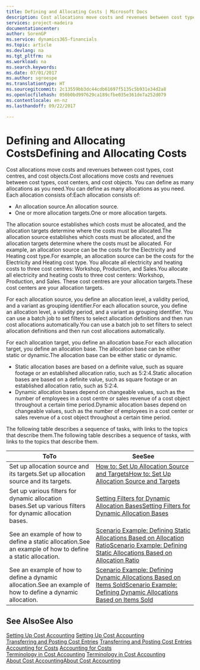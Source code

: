 ```yaml
---
title: Defining and Allocating Costs | Microsoft Docs
description: Cost allocations move costs and revenues between cost types, cost centres, and cost objects. You can define as many allocations as you need.
services: project-madeira
documentationcenter: 
author: SorenGP
ms.service: dynamics365-financials
ms.topic: article
ms.devlang: na
ms.tgt_pltfrm: na
ms.workload: na
ms.search.keywords: 
ms.date: 07/01/2017
ms.author: sgroespe
ms.translationtype: HT
ms.sourcegitcommit: 2c13559bb3dc44cdb61697f5135c5b931e34d2a8
ms.openlocfilehash: 050b0bd997629ca189cfbe035e361de7a252d079
ms.contentlocale: en-nz
ms.lasthandoff: 09/22/2017

---
```

# <a name="defining-and-allocating-costs"></a><span data-ttu-id="ff5ed-104">Defining and Allocating Costs</span><span class="sxs-lookup"><span data-stu-id="ff5ed-104">Defining and Allocating Costs</span></span>
<span data-ttu-id="ff5ed-105">Cost allocations move costs and revenues between cost types, cost centres, and cost objects.</span><span class="sxs-lookup"><span data-stu-id="ff5ed-105">Cost allocations move costs and revenues between cost types, cost centers, and cost objects.</span></span> <span data-ttu-id="ff5ed-106">You can define as many allocations as you need.</span><span class="sxs-lookup"><span data-stu-id="ff5ed-106">You can define as many allocations as you need.</span></span> <span data-ttu-id="ff5ed-107">Each allocation consists of:</span><span class="sxs-lookup"><span data-stu-id="ff5ed-107">Each allocation consists of:</span></span>  

-   <span data-ttu-id="ff5ed-108">An allocation source.</span><span class="sxs-lookup"><span data-stu-id="ff5ed-108">An allocation source.</span></span>  
-   <span data-ttu-id="ff5ed-109">One or more allocation targets.</span><span class="sxs-lookup"><span data-stu-id="ff5ed-109">One or more allocation targets.</span></span>  

<span data-ttu-id="ff5ed-110">The allocation source establishes which costs must be allocated, and the allocation targets determine where the costs must be allocated.</span><span class="sxs-lookup"><span data-stu-id="ff5ed-110">The allocation source establishes which costs must be allocated, and the allocation targets determine where the costs must be allocated.</span></span> <span data-ttu-id="ff5ed-111">For example, an allocation source can be the costs for the Electricity and Heating cost type.</span><span class="sxs-lookup"><span data-stu-id="ff5ed-111">For example, an allocation source can be the costs for the Electricity and Heating cost type.</span></span> <span data-ttu-id="ff5ed-112">You allocate all electricity and heating costs to three cost centres: Workshop, Production, and Sales.</span><span class="sxs-lookup"><span data-stu-id="ff5ed-112">You allocate all electricity and heating costs to three cost centers: Workshop, Production, and Sales.</span></span> <span data-ttu-id="ff5ed-113">These cost centres are your allocation targets.</span><span class="sxs-lookup"><span data-stu-id="ff5ed-113">These cost centers are your allocation targets.</span></span>  

<span data-ttu-id="ff5ed-114">For each allocation source, you define an allocation level, a validity period, and a variant as grouping identifier.</span><span class="sxs-lookup"><span data-stu-id="ff5ed-114">For each allocation source, you define an allocation level, a validity period, and a variant as grouping identifier.</span></span> <span data-ttu-id="ff5ed-115">You can use a batch job to set filters to select allocation definitions and then run cost allocations automatically.</span><span class="sxs-lookup"><span data-stu-id="ff5ed-115">You can use a batch job to set filters to select allocation definitions and then run cost allocations automatically.</span></span>  

<span data-ttu-id="ff5ed-116">For each allocation target, you define an allocation base.</span><span class="sxs-lookup"><span data-stu-id="ff5ed-116">For each allocation target, you define an allocation base.</span></span> <span data-ttu-id="ff5ed-117">The allocation base can be either static or dynamic.</span><span class="sxs-lookup"><span data-stu-id="ff5ed-117">The allocation base can be either static or dynamic.</span></span>  

-   <span data-ttu-id="ff5ed-118">Static allocation bases are based on a definite value, such as square footage or an established allocation ratio, such as 5:2:4.</span><span class="sxs-lookup"><span data-stu-id="ff5ed-118">Static allocation bases are based on a definite value, such as square footage or an established allocation ratio, such as 5:2:4.</span></span>  
-   <span data-ttu-id="ff5ed-119">Dynamic allocation bases depend on changeable values, such as the number of employees in a cost centre or sales revenue of a cost object throughout a certain time period.</span><span class="sxs-lookup"><span data-stu-id="ff5ed-119">Dynamic allocation bases depend on changeable values, such as the number of employees in a cost center or sales revenue of a cost object throughout a certain time period.</span></span>  

<span data-ttu-id="ff5ed-120">The following table describes a sequence of tasks, with links to the topics that describe them.</span><span class="sxs-lookup"><span data-stu-id="ff5ed-120">The following table describes a sequence of tasks, with links to the topics that describe them.</span></span>

|<span data-ttu-id="ff5ed-121">To</span><span class="sxs-lookup"><span data-stu-id="ff5ed-121">To</span></span>|<span data-ttu-id="ff5ed-122">See</span><span class="sxs-lookup"><span data-stu-id="ff5ed-122">See</span></span>|  
|--------|---------|  
|<span data-ttu-id="ff5ed-123">Set up allocation source and its targets.</span><span class="sxs-lookup"><span data-stu-id="ff5ed-123">Set up allocation source and its targets.</span></span>|[<span data-ttu-id="ff5ed-124">How to: Set Up Allocation Source and Targets</span><span class="sxs-lookup"><span data-stu-id="ff5ed-124">How to: Set Up Allocation Source and Targets</span></span>](finance-how-to-set-up-allocation-source-and-targets.md)|  
|<span data-ttu-id="ff5ed-125">Set up various filters for dynamic allocation bases.</span><span class="sxs-lookup"><span data-stu-id="ff5ed-125">Set up various filters for dynamic allocation bases.</span></span>|[<span data-ttu-id="ff5ed-126">Setting Filters for Dynamic Allocation Bases</span><span class="sxs-lookup"><span data-stu-id="ff5ed-126">Setting Filters for Dynamic Allocation Bases</span></span>](finance-setting-filters-for-dynamic-allocation-bases.md)|  
|<span data-ttu-id="ff5ed-127">See an example of how to define a static allocation.</span><span class="sxs-lookup"><span data-stu-id="ff5ed-127">See an example of how to define a static allocation.</span></span>|[<span data-ttu-id="ff5ed-128">Scenario Example: Defining Static Allocations Based on Allocation Ratio</span><span class="sxs-lookup"><span data-stu-id="ff5ed-128">Scenario Example: Defining Static Allocations Based on Allocation Ratio</span></span>](finance-scenario-example-defining-static-allocations-based-on-allocation-ratio.md)|  
|<span data-ttu-id="ff5ed-129">See an example of how to define a dynamic allocation.</span><span class="sxs-lookup"><span data-stu-id="ff5ed-129">See an example of how to define a dynamic allocation.</span></span>|[<span data-ttu-id="ff5ed-130">Scenario Example: Defining Dynamic Allocations Based on Items Sold</span><span class="sxs-lookup"><span data-stu-id="ff5ed-130">Scenario Example: Defining Dynamic Allocations Based on Items Sold</span></span>](finance-scenario-example-defining-dynamic-allocations-based-on-items-sold.md)|  

## <a name="see-also"></a><span data-ttu-id="ff5ed-131">See Also</span><span class="sxs-lookup"><span data-stu-id="ff5ed-131">See Also</span></span>  
 <span data-ttu-id="ff5ed-132">[Setting Up Cost Accounting](finance-set-up-cost-accounting.md) </span><span class="sxs-lookup"><span data-stu-id="ff5ed-132">[Setting Up Cost Accounting](finance-set-up-cost-accounting.md) </span></span>  
 <span data-ttu-id="ff5ed-133">[Transferring and Posting Cost Entries](finance-transfer-and-post-cost-entries.md) </span><span class="sxs-lookup"><span data-stu-id="ff5ed-133">[Transferring and Posting Cost Entries](finance-transfer-and-post-cost-entries.md) </span></span>  
 <span data-ttu-id="ff5ed-134">[Accounting for Costs](finance-manage-cost-accounting.md) </span><span class="sxs-lookup"><span data-stu-id="ff5ed-134">[Accounting for Costs](finance-manage-cost-accounting.md) </span></span>  
 <span data-ttu-id="ff5ed-135">[Terminology in Cost Accounting](finance-terminology-in-cost-accounting.md) </span><span class="sxs-lookup"><span data-stu-id="ff5ed-135">[Terminology in Cost Accounting](finance-terminology-in-cost-accounting.md) </span></span>  
 [<span data-ttu-id="ff5ed-136">About Cost Accounting</span><span class="sxs-lookup"><span data-stu-id="ff5ed-136">About Cost Accounting</span></span>](finance-about-cost-accounting.md)

